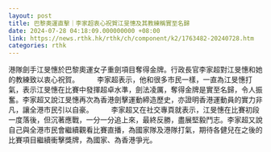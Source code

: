 ```yaml
---
layout: post
title: 巴黎奧運直擊｜李家超衷心祝賀江旻憓及其教練稱實至名歸
date: 2024-07-28 04:18:09.000000000 +08:00
link: https://news.rthk.hk/rthk/ch/component/k2/1763482-20240728.htm
categories: rthk
---
```


港隊劍手江旻憓於巴黎奧運女子重劍項目奪得金牌。行政長官李家超對江旻憓和她的教練致以衷心祝賀。
　　 
李家超表示，他和很多市民一樣，一直為江旻憓打氣，表示江旻憓在比賽中發揮超卓水準，劍法凌厲，奪得金牌是實至名歸，令人振奮。李家超又說江旻憓再次為香港劍擊運動締造歷史，亦證明香港運動員的實力非凡，讓全港市民引以自豪。
　　 
李家超又在社交專頁就表示，江旻憓在比賽初段一度落後，但沉著應戰，一分一分追上來，最終反勝，盡展堅毅鬥志。李家超又說自己與全港市民會繼續觀看比賽直播，為國家隊及港隊打氣，期待各健兒在之後的比賽項目繼續衝擊獎牌，為國家、為香港爭光。
